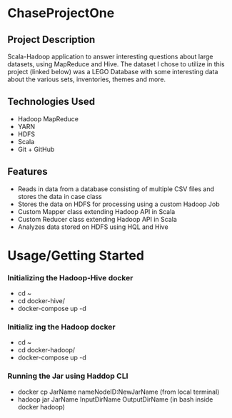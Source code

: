 # ChaseProjectOne


## Project Description
Scala-Hadoop application to answer interesting questions about large datasets, using MapReduce and Hive. 
The dataset I chose to utilize in this project (linked below) was a LEGO Database with some interesting
data about the various sets, inventories, themes and more.

## Technologies Used
* Hadoop MapReduce
* YARN
* HDFS
* Scala
* Git + GitHub

## Features
* Reads in data from a database consisting of multiple CSV files and stores the data in case class
* Stores the data on HDFS for processing using a custom Hadoop Job
* Custom Mapper class extending Hadoop API in Scala
* Custom Reducer class extending Hadoop API in Scala
* Analyzes data stored on HDFS using HQL and Hive 

# Usage/Getting Started
### Initializing the Hadoop-Hive docker
* cd ~
* cd docker-hive/
* docker-compose up -d
### Initializ ing the Hadoop docker
* cd ~
* cd docker-hadoop/
* docker-compose up -d
### Running the Jar using Haddop CLI
* docker cp JarName nameNodeID:NewJarName (from local terminal)
* hadoop jar JarName InputDirName OutputDirName (in bash inside docker hadoop)
